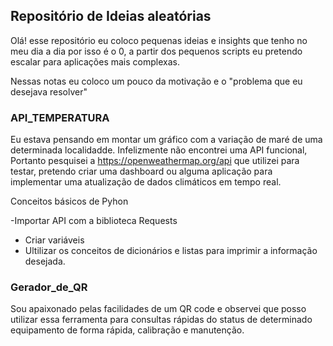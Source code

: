 ## Repositório de Ideias aleatórias

Olá! esse repositório eu coloco pequenas ideias e insights que tenho no meu dia a dia por isso é o 0, a partir dos pequenos scripts eu pretendo escalar para aplicações mais complexas.


Nessas notas eu coloco um pouco da motivação e o "problema que eu desejava resolver"

### API_TEMPERATURA 

Eu estava pensando em montar um gráfico com a variação de maré de uma determinada localidadde. Infelizmente não encontrei uma API funcional, Portanto pesquisei a https://openweathermap.org/api que utilizei para testar, pretendo criar uma dashboard ou alguma aplicação para implementar uma atualização de dados climáticos em tempo real.

Conceitos básicos de Pyhon

-Importar API  com a biblioteca Requests
- Criar variáveis 
- Ultilizar os conceitos de dicionários e listas para imprimir a informação desejada.
 

### Gerador_de_QR

Sou apaixonado pelas facilidades de um QR code e observei que posso utilizar essa ferramenta para consultas rápidas do status de determinado equipamento de forma rápida, calibração e manutenção.
